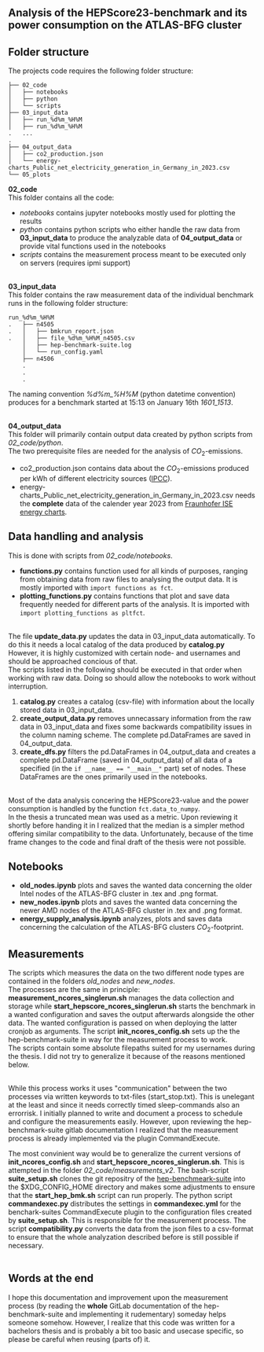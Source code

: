 ## Analysis of the HEPScore23-benchmark and its power consumption on the ATLAS-BFG cluster

## Folder structure
The projects code requires the following folder structure:

```
├── 02_code
│   ├── notebooks
│   ├── python
│   └── scripts
├── 03_input_data
│   ├── run_%d%m_%H%M
│   ├── run_%d%m_%H%M
.   ...
.   
├── 04_output_data
│   ├── co2_production.json
│   └── energy-charts_Public_net_electricity_generation_in_Germany_in_2023.csv
└── 05_plots
```

**02_code**<br>
This folder contains all the code:<br>
- *notebooks* contains jupyter notebooks mostly used for plotting the results
- *python* contains python scripts who either handle the raw data from **03_input_data** to produce the analyzable data of **04_output_data** or provide vital functions used in the notebooks
- *scripts* contains the measurement process meant to be executed only on servers (requires ipmi support)
<br><br>

**03_input_data**<br>
This folder contains the raw measurement data of the individual benchmark runs in the following folder structure:
```
run_%d%m_%H%M
.   ├── n4505
.   │   ├── bmkrun_report.json
.   │   ├── file_%d%m_%H%M_n4505.csv
    │   ├── hep-benchmark-suite.log
    │   └── run_config.yaml
    ├── n4506
    .
    .
    .
```

The naming convention *%d%m_%H%M* (python datetime convention) produces for a benchmark started at 15:13 on January 16th *1601_1513*.
<br><br>

**04_output_data**<br>
This folder will primarily contain output data created by python scripts from *02_code/python*.<br>
The two prerequisite files are needed for the analysis of $CO_2$-emissions. 
- co2_production.json contains data about the $CO_2$-emissions produced per kWh of different electricity sources ([IPCC](https://abdn.elsevierpure.com/en/publications/annex-iii-technology-specific-cost-and-performance-parameters)).
- energy-charts_Public_net_electricity_generation_in_Germany_in_2023.csv needs the **complete** data of the calender year 2023 from [Fraunhofer ISE energy charts](https://www.energy-charts.info/charts/power/chart.htm?l=en&c=DE&year=2023&source=public&legendItems=3x2vvv6&interval=year).


## Data handling and analysis

This is done with scripts from *02_code/notebooks*.<br>
- **functions.py** contains function used for all kinds of purposes, ranging from obtaining data from raw files to analysing the output data. It is mostly imported with `import functions as fct`.
- **plotting_functions.py** contains functions that plot and save data frequently needed for different parts of the analysis. It is imported with `import plotting_functions as pltfct`.<br><br>

The file **update_data.py** updates the data in 03_input_data automatically. To do this it needs a local catalog of the data produced by **catalog.py** However, it is highly customized with certain node- and usernames and should be approached concious of that.<br>
The scripts listed in the following should be executed in that order when working with raw data. Doing so should allow the notebooks to work without interruption.

1. **catalog.py** creates a catalog (csv-file) with information about the locally stored data in 03_input_data.
2. **create_output_data.py** removes unnecassary information from the raw data in 03_input_data and fixes some backwards compatibility issues in the column naming scheme. The complete pd.DataFrames are saved in 04_output_data.
3. **create_dfs.py** filters the pd.DataFrames in 04_output_data and creates a complete pd.DataFrame (saved in 04_output_data) of all data of a specified (in the `if __name__ == "__main__"` part) set of nodes. These DataFrames are the ones primarily used in the notebooks.
<br><br>

Most of the data analysis concering the HEPScore23-value and the power consumption is handled by the function `fct.data_to_numpy`.
<br>
In the thesis a truncated mean was used as a metric. Upon reviewing it shortly before handing it in I realized that the median is a simpler method offering similar compatibility to the data. Unfortunately, because of the time frame changes to the code and final draft of the thesis were not possible.


## Notebooks
- **old_nodes.ipynb** plots  and saves the wanted data concerning the older Intel nodes of the ATLAS-BFG cluster in .tex and .png format.
- **new_nodes.ipynb** plots  and saves the wanted data concerning the newer AMD nodes of the ATLAS-BFG cluster in .tex and .png format.
- **energy_supply_analysis.ipynb** analyzes, plots and saves data concerning the calculation of the ATLAS-BFG clusters $CO_2$-footprint.


## Measurements
The scripts which measures the data on the two different node types are contained in the folders *old_nodes* and *new_nodes*.<br>
The processes are the same in principle: **measurement_ncores_singlerun.sh** manages the data collection and storage while **start_hepscore_ncores_singlerun.sh** starts the benchmark in a wanted configuration and saves the output afterwards alongside the other data. The wanted configuration is passed on when deploying the latter cronjob as arguments. The script **init_ncores_config.sh** sets up the the hep-benchmark-suite in way for the measurement process to work.<br>
The scripts contain some absolute filepaths suited for my usernames during the thesis. I did not try to generalize it because of the reasons mentioned below.
<br><br>

While this process works it uses "communication" between the two processes via written keywords to txt-files (start_stop.txt). This is unelegant at the least and since it needs correctly timed sleep-commands also an errorrisk. I initially planned to write and document a process to schedule and configure the measurements easily. However, upon reviewing the hep-benchmark-suite gitlab documentation I realized that the measurement process is already implemented via the plugin CommandExecute.
<br>

The most convinient way would be to generalize the current versions of **init_ncores_config.sh** and **start_hepscore_ncores_singlerun.sh**.
This is attempted in the folder *02_code/measurements_v2*. The bash-script **suite_setup.sh** clones the git repositry of the [hep-benchmeark-suite](https://gitlab.cern.ch/hep-benchmarks/hep-benchmark-suite.git) into the $XDG_CONFIG_HOME directory and makes some adjustments to ensure that the **start_hep_bmk.sh** script can run properly. The python script **commandexec.py** distributes the settings in **commandexec.yml** for the benchark-suites CommandExecute plugin to the configuration files created by **suite_setup.sh**. This is responsible for the measurement process. The script **compatibility.py** converts the data from the json files to a csv-format to ensure that the whole analyzation described before is still possible if necessary.
<br><br>


## Words at the end
I hope this documentation and improvement upon the measurement process (by reading the **whole** GitLab documentation of the hep-benchmark-suite and implementing it rudementary) someday helps someone somehow. However, I realize that this code was written for a bachelors thesis and is probably a bit too basic and usecase specific, so please be careful when reusing (parts of) it.